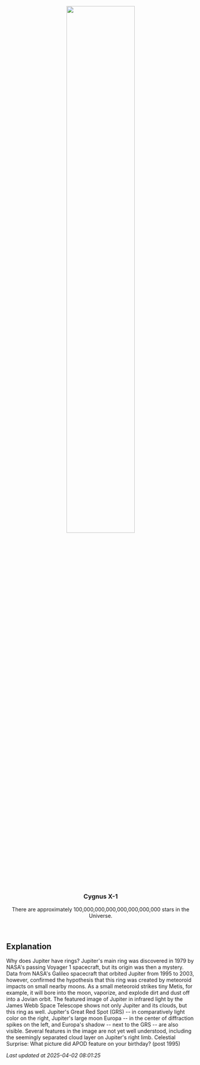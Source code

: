 <p align='center'>
    <img src='https://apod.nasa.gov/apod/image/2503/JupiterRing_WebbSchmidt_1080.jpg' width='60%' />
    <h3 align="center">Cygnus X-1</h3>
    <p align="center">There are approximately 100,000,000,000,000,000,000,000 stars in the Universe.</p>
</p>
<br/>

Explanation
--
Why does Jupiter have rings?  Jupiter's main ring was discovered in 1979 by NASA's passing Voyager 1 spacecraft, but its origin was then a mystery.  Data from NASA's Galileo spacecraft that orbited Jupiter from 1995 to 2003, however, confirmed the hypothesis that this ring was created by meteoroid impacts on small nearby moons.  As a small meteoroid strikes tiny Metis, for example, it will bore into the moon, vaporize, and explode dirt and dust off into a Jovian orbit. The featured image of Jupiter in infrared light by the James Webb Space Telescope shows not only Jupiter and its clouds, but this ring as well. Jupiter's Great Red Spot (GRS) -- in comparatively light color on the right, Jupiter's large moon Europa -- in the center of diffraction spikes on the left, and Europa's shadow -- next to the GRS -- are also visible. Several features in the image are not yet well understood, including the seemingly separated cloud layer on Jupiter's right limb.    Celestial Surprise: What picture did APOD feature on your birthday? (post 1995)


*Last updated at 2025-04-02 08:01:25*
